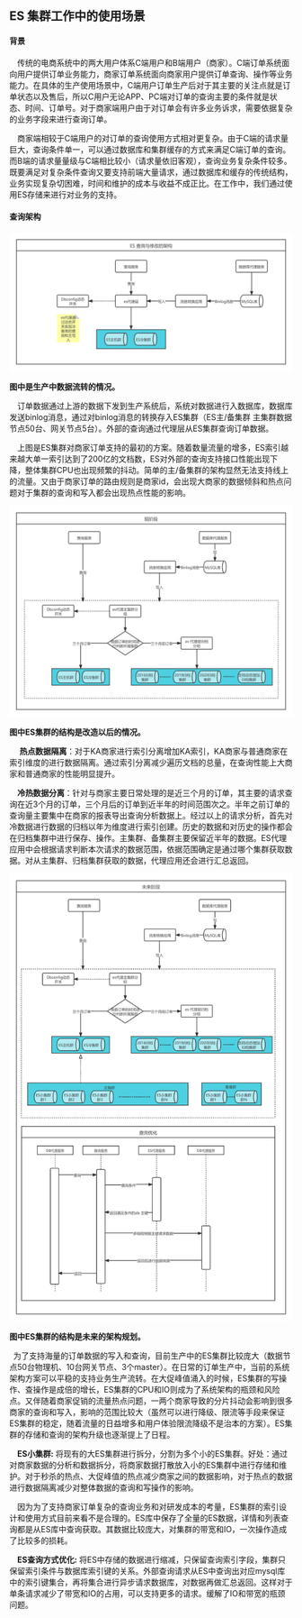 ## ES 集群工作中的使用场景

#### 背景

&ensp;&ensp;传统的电商系统中的两大用户体系C端用户和B端用户（商家）。C端订单系统面向用户提供订单业务能力，商家订单系统面向商家用户提供订单查询、操作等业务能力。在具体的生产使用场景中，C端用户订单生产后对于其主要的关注点就是订单状态以及售后，所以C用户无论APP、PC端对订单的查询主要的条件就是状态、时间、订单号。对于商家端用户由于对订单会有许多业务诉求，需要依据复杂的业务字段来进行查询订单。  

&ensp;&ensp;商家端相较于C端用户的对订单的查询使用方式相对更复杂。由于C端的请求量巨大，查询条件单一，可以通过数据库和集群缓存的方式来满足C端订单的查询。而B端的请求量量级与C端相比较小（请求量依旧客观），查询业务复杂条件较多。既要满足对复杂条件查询又要支持前端大量请求，通过数据库和缓存的传统结构，业务实现复杂切困难，时间和维护的成本与收益不成正比。在工作中，我们通过使用ES存储来进行对业务的支持。

#### 查询架构

![avatar](https://github.com/craftlook/Note/blob/master/image/es/ES-oldstructure.png)

**图中是生产中数据流转的情况。**

&ensp;&ensp;订单数据通过上游的数据下发到生产系统后，系统对数据进行入数据库，数据库发送binlog消息，通过对binlog消息的转换存入ES集群（ES主/备集群 主集群数据节点50台、网关节点5台）。外部的查询通过代理层从ES集群查询订单数据。

&ensp;&ensp;上图是ES集群对商家订单支持的最初的方案。随着数量流量的增多，ES索引越来越大单一索引达到了200亿的文档数，ES对外部的查询支持接口性能出现下降，整体集群CPU也出现频繁的抖动。简单的主/备集群的架构显然无法支持线上的流量。又由于商家订单的路由规则是商家id，会出现大商家的数据倾斜和热点问题对于集群的查询和写入都会出现热点性能的影响。

![avatar](https://github.com/craftlook/Note/blob/master/image/es/ES-nowstructure.png)

**图中ES集群的结构是改造以后的情况。**

&ensp;&ensp; **热点数据隔离**：对于KA商家进行索引分离增加KA索引，KA商家与普通商家在索引维度的进行数据隔离。通过索引分离减少遍历文档的总量，在查询性能上大商家和普通商家的性能明显提升。

&ensp;&ensp;**冷热数据分离**：针对与商家主要日常处理的是近三个月的订单，其主要的请求查询在近3个月的订单，三个月后的订单到近半年的时间范围次之。半年之前订单的查询量主要集中在商家的报表导出查询分析数据上。经过以上的请求分析，首先对冷数据进行数据的归档以年为维度进行索引创建。历史的数据和对历史的操作都会在归档集群中进行保存、操作。主集群、备集群主要保留近半年的数据。ES代理应用中会根据请求判断本次请求的数据范围，依据范围确定是通过哪个集群获取数据。对从主集群、归档集群获取的数据，代理应用还会进行汇总返回。

![avatar](https://github.com/craftlook/Note/blob/master/image/es/ES-furstructure.png)

**图中ES集群的结构是未来的架构规划。**

&ensp;为了支持海量的订单数据的写入和查询，目前生产中的ES集群比较庞大（数据节点50台物理机、10台网关节点、3个master）。在日常的订单生产中，当前的系统架构方案可以平稳的支持业务生产流转。在大促峰值涌入的时候，ES集群的写操作、查操作是成倍的增长，ES集群的CPU和IO则成为了系统架构的瓶颈和风险点。又伴随着商家促销的流量热点问题，一两个商家导致的分片抖动会影响到很多商家的查询和写入，影响的范围比较大（虽然可以进行降级、限流等手段来保证ES集群的稳定，随着流量的日益增多和用户体验限流降级不是治本的方案）。ES集群的存储和查询的架构升级也逐渐提上了日程。

&ensp;&ensp;**ES小集群:**  将现有的大ES集群进行拆分，分割为多个小的ES集群。好处：通过对商家数据的分析和数据拆分，将商家数据打散放入小的ES集群中进行存储和维护。对于秒杀的热点、大促峰值的热点减少商家之间的数据影响，对于热点的数据进行数据隔离减少对整体数据的查询和写操作的影响。

&ensp;&ensp;因为为了支持商家订单复杂的查询业务和对研发成本的考量，ES集群的索引设计和使用方式目前来看不是合理的。ES库中保存了全量的ES数据，详情和列表查询都是从ES库中查询获取。其数据比较庞大，对集群的带宽和IO，一次操作造成了比较多的损耗。

&ensp;&ensp;**ES查询方式优化:** 将ES中存储的数据进行缩减，只保留查询索引字段，集群只保留索引条件与数据库索引键的关系。外部查询请求从ES中查询出对应mysql库中的索引键集合，再将集合进行异步请求数据库，对数据再做汇总返回。这样对于单条请求减少了带宽和IO的占用，可以支持更多的请求。缓解了IO和带宽的瓶颈问题。

